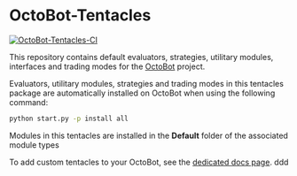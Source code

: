 # OctoBot-Tentacles
[![OctoBot-Tentacles-CI](https://github.com/Drakkar-Software/OctoBot-Tentacles/workflows/OctoBot-Tentacles-CI/badge.svg)](https://github.com/Drakkar-Software/OctoBot-Tentacles/actions)

This repository contains default evaluators, strategies, utilitary modules, interfaces and trading modes for the [OctoBot](https://github.com/Drakkar-Software/OctoBot) project.

Evaluators, utilitary modules, strategies and trading modes in this tentacles package are automatically installed on OctoBot when using the following command:
```bash
python start.py -p install all
```

Modules in this tentacles are installed in the **Default** folder of the associated module types

To add custom tentacles to your OctoBot, see the [dedicated docs page](https://docs.octobot.online/pages/Customize-your-OctoBot.html).
ddd